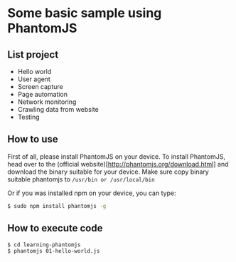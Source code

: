 # Some basic sample using PhantomJS

## List project
- Hello world
- User agent
- Screen capture
- Page automation
- Network monitoring
- Crawling data from website
- Testing

## How to use
First of all, please install PhantomJS on your device.
To install PhantomJS, head over to the (official website)[http://phantomjs.org/download.html]
and download the binary suitable for your device.
Make sure copy binary suitable phantomjs to `/usr/bin or /usr/local/bin`

Or if you was installed npm on your device, you can type:
```bash
$ sudo npm install phantomjs -g
```

## How to execute code
```bash
$ cd learning-phantomjs
$ phantomjs 01-hello-world.js
```